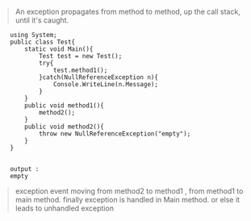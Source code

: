 > An exception propagates from method to method, up the call stack, until it's caught. 

        using System;
        public class Test{
            static void Main(){
                Test test = new Test();        
                try{
                    test.method1();
                }catch(NullReferenceException n){
                    Console.WriteLine(n.Message);
                } 
            }    
            public void method1(){
                method2();
            }    
            public void method2(){
                throw new NullReferenceException("empty");
            }
        }
        
        
        output : 
        empty
        
> exception event moving from method2 to method1 , from method1 to main method. finally exception is 
  handled in Main method.
  or else it leads to unhandled exception
